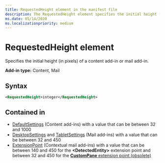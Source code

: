 ```yaml
---
title: RequestedHeight element in the manifest file
description: The RequestedHeight element specifies the initial height (in pixels) of a content or mail add-in.
ms.date: 05/14/2020
ms.localizationpriority: medium
---
```


# RequestedHeight element

Specifies the initial height (in pixels) of a content add-in or mail add-in.

**Add-in type:** Content, Mail

## Syntax

```XML
<RequestedHeight>integer</RequestedHeight>
```

## Contained in

- [DefaultSettings](defaultsettings.md) (Content add-ins) with a value that can be between 32 and 1000
- [DesktopSettings](desktopsettings.md) and [TabletSettings](tabletsettings.md) (Mail add-ins) with a value that can be between 32 and 450
- [ExtensionPoint](extensionpoint.md) (Contextual mail add-ins) with a value that can be between 140 and 450 for the **\<DetectedEntity\>** extension point and between 32 and 450 for the [**CustomPane** extension point (obsolete)](https://devblogs.microsoft.com/microsoft365dev/make-your-add-ins-available-in-the-office-ribbon/)
